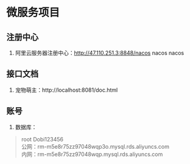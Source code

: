 # 微服务项目

## 注册中心  
1. 阿里云服务器注册中心：http://47.110.251.3:8848/nacos  nacos  nacos  

## 接口文档  
1. 宠物萌主：http://localhost:8081/doc.html  


## 账号  
1. 数据库：
> root Dobi123456  
> 公网：rm-m5e8r75zz97048wqp3o.mysql.rds.aliyuncs.com  
> 内网：rm-m5e8r75zz97048wqp.mysql.rds.aliyuncs.com  

